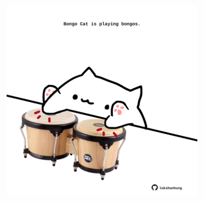 <!-- built at 22/04/2024, 02:09:49 UTC -->
<p align="center">
  <img width="500" height="500" src="./ReadmeImage.svg">
</p>

